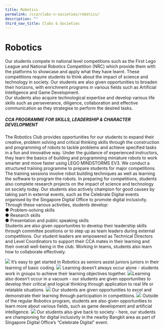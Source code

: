 ```yaml
---
title: Robotics
permalink: /cca/clubs-n-societies/robotics/
description: ""
third_nav_title: Clubs & Societies
---
```

# **Robotics**
Our students compete in national level competitions such as the First Lego League and National Robotics Competition (NRC) which provide them with the platforms to showcase and apply what they have learnt. These competitions require students to think about the impact of science and technology in society. Our students are also given opportunities to broaden their horizons, with enrichment programs in various fields such as Artificial Intelligence and Game Development.<br>
Our students also acquire technological expertise and develop various life skills such as perseverance, diligence, collaboration and effective communication as they strategise to perform the desired tasks.<br>



##### CCA PROGRAMME FOR SKILLS, LEADERSHIP &amp; CHARACTER DEVELOPMENT
The Robotics Club provides opportunities for our students to expand their creative, problem solving and critical thinking skills through the construction and programming of robots to tackle problems and achieve specified tasks in a fun and innovative way. Under the guidance of experienced instructors, they learn the basics of building and programming miniature robots to work smarter and move faster using LEGO MINDSTORMS EV3.
We conduct a structured training programme to prepare students for major competitions. The training sessions involve robot building techniques as well as learning the software to program the robots. In preparing for competitions, students also complete research projects on the impact of science and technology on society today.
Our students also actively champion for good causes by taking part in external events, such as the Celebrate Digital events organised by the Singapore Digital Office to promote digital inclusivity. 
Through these various activities, students develop:<br>
●	Problem-solving skills <br>
●	Research skills<br>
●	Presentation and public speaking skills<br>
Students are also given opportunities to develop their leadership skills through committee positions or to step up as team leaders during external competitions.  Our student leaders are empowered as Technical Directors and Level Coordinators to support their CCA mates in their learning and their overall well-being in the club. Working in teams, students also learn how to collaborate effectively.<br>


![](/images/ROBOTICS2023/robotics1b.jpg) It’s easy to get started in Robotics as seniors assist juniors juniors in their learning of basic coding.
![](/images/ROBOTICS2023/robotics2.jpg) Learning doesn’t always occur alone - students work in groups to achieve their learning objectives together.
![](/images/ROBOTICS2023/robotics3.jpg)Learning also doesn’t occur in a vacuum - our students are given opportunities to develop their critical and logical thinking through application to real life or relatable situations.
![](/images/ROBOTICS2023/robotics4.jpg) Our students are given opportunities to excel and demonstrate their learning through participation in competitions.
![](/images/ROBOTICS2023/robotics5.PNG) Outside of the regular Robotics program, students are also given opportunities to learn more about various fields, such as game development and artificial intelligence.
![](/images/ROBOTICS2023/robotics6.jpg) Our students also give back to society - here, our students are championing for digital inclusivity in the nearby Bangkit area as part of Singapore Digital Office’s “Celebrate Digital” event.
